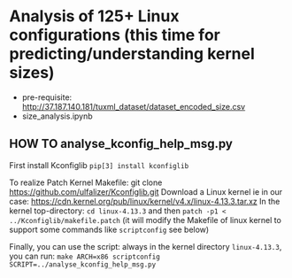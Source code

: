 # Analysis of 125+ Linux configurations (this time for predicting/understanding kernel sizes) 

 * pre-requisite: http://37.187.140.181/tuxml_dataset/dataset_encoded_size.csv
 * size_analysis.ipynb 
 


## HOW TO analyse_kconfig_help_msg.py 

First install Kconfiglib
`pip[3] install kconfiglib`

To realize Patch Kernel Makefile:
git clone https://github.com/ulfalizer/Kconfiglib.git
Download a Linux kernel ie in our case: https://cdn.kernel.org/pub/linux/kernel/v4.x/linux-4.13.3.tar.xz
In the kernel top-directory: 
`cd linux-4.13.3`
and then `patch -p1 < ../Kconfiglib/makefile.patch`
(it will modify the Makefile of linux kernel to support some commands like `scriptconfig` see below)

Finally, you can use the script: always in the kernel directory `linux-4.13.3`, you can run:
`make ARCH=x86 scriptconfig SCRIPT=../analyse_kconfig_help_msg.py`
 

